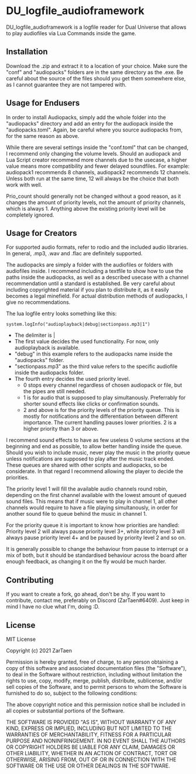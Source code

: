 # DU_logfile_audioframework

DU_logfile_audioframework is a logfile reader for Dual Universe that allows to play audiofiles via Lua Commands inside the game.

## Installation
Download the .zip and extract it to a location of your choice. Make sure the "conf" and "audiopacks" folders are in the same directory as the .exe.
Be careful about the source of the files should you get them somewhere else, as I cannot guarantee they are not tampered with.

## Usage for Endusers
In order to install Audiopacks, simply add the whole folder into the "audiopacks" directory and add an entry for the audiopack inside the "audiopacks.toml". Again, be careful where you source audiopacks from, for the same reason as above.

While there are several settings inside the "conf.toml" that can be changed, I recommend only changing the volume levels. Should an audiopack and Lua Script creator recommend more channels due to the usecase, a higher value means more compatibility and fewer delayed soundfiles. For example: audiopack1 recommends 8 channels, audiopack2 recommends 12 channels. Unless both run at the same time, 12 will always be the choice that both work with well.

Prio_count should generally not be changed without a good reason, as it changes the amount of priority levels, not the amount of priority channels, which is always 1. Anything above the existing priority level will be completely ignored.

## Usage for Creators
For supported audio formats, refer to rodio and the included audio libraries.
In general, .mp3, .wav and .flac are definitely supported.

The audiopacks are simply a folder with the audiofiles or folders with audiofiles inside. I recommend including a textfile to show how to use the paths inside the audiopacks, as well as a described usecase with a channel recommendation until a standard is established. Be very careful about including copyrighted material if you plan to distribute it, as it easily becomes a legal minefield. For actual distribution methods of audiopacks, I give no recommendations.


The lua logfile entry looks something like this:
```
system.logInfo("audioplayback|debug|sectionpass.mp3|1")
```
- The delimiter is |
- The first value decides the used functionality. For now, only audioplayback is available.
- "debug" in this example refers to the audiopacks name inside the "audiopacks" folder.
- "sectionpass.mp3" as the third value refers to the specific audiofile inside the audiopacks folder.
- The fourth entry decides the used priority level.
    - 0 stops every channel regardless of chosen audiopack or file, but the pipes are still needed.
    - 1 is for audio that is supposed to play simultanously. Preferrably for shorter sound effects like clicks or confirmation sounds.
    - 2 and above is for the priority levels of the priority queue. This is mostly for notifications and the differentiation between different importance. The current handling pauses lower priorities. 2 is a higher priority than 3 or above.



I recommend sound effects to have as few useless 0 volume sections at the beginning and end as possible, to allow better handling inside the queue. Should you wish to include music, never play the music in the priority queue unless notifications are supposed to play after the music track ended. These queues are shared with other scripts and audiopacks, so be considerate. In that regard I recommend allowing the player to decide the priorities.

The priority level 1 will fill the available audio channels round robin, depending on the first channel available with the lowest amount of queued sound files. This means that if music were to play in channel 1, all other channels would require to have a file playing simultanously, in order for another sound file to queue behind the music in channel 1.

For the priority queue it is important to know how priorities are handled:
Priority level 2 will always pause priority level 3+, while priority level 3 will always pause priority level 4+ and be paused by priority level 2 and so on.

It is generally possible to change the behaviour from pause to interrupt or a mix of both, but it should be standardised behaviour across the board after enough feedback, as changing it on the fly would be much harder.
## Contributing
If you want to create a fork, go ahead, don't be shy. If you want to contribute, contact me, preferably on Discord (ZarTaen#6409). Just keep in mind I have no clue what I'm, doing :D.

## License
MIT License

Copyright (c) 2021 ZarTaen

Permission is hereby granted, free of charge, to any person obtaining a copy
of this software and associated documentation files (the "Software"), to deal
in the Software without restriction, including without limitation the rights
to use, copy, modify, merge, publish, distribute, sublicense, and/or sell
copies of the Software, and to permit persons to whom the Software is
furnished to do so, subject to the following conditions:

The above copyright notice and this permission notice shall be included in all
copies or substantial portions of the Software.

THE SOFTWARE IS PROVIDED "AS IS", WITHOUT WARRANTY OF ANY KIND, EXPRESS OR
IMPLIED, INCLUDING BUT NOT LIMITED TO THE WARRANTIES OF MERCHANTABILITY,
FITNESS FOR A PARTICULAR PURPOSE AND NONINFRINGEMENT. IN NO EVENT SHALL THE
AUTHORS OR COPYRIGHT HOLDERS BE LIABLE FOR ANY CLAIM, DAMAGES OR OTHER
LIABILITY, WHETHER IN AN ACTION OF CONTRACT, TORT OR OTHERWISE, ARISING FROM,
OUT OF OR IN CONNECTION WITH THE SOFTWARE OR THE USE OR OTHER DEALINGS IN THE
SOFTWARE.